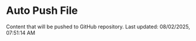 # Auto Push File

Content that will be pushed to GitHub repository.
Last updated: 08/02/2025, 07:51:14 AM